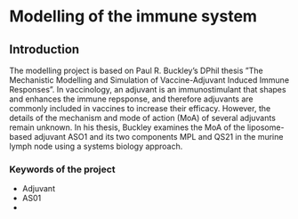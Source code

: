 # Modelling of the immune system
## Introduction
The modelling project is based on Paul R. Buckley’s DPhil thesis
”The Mechanistic Modelling and Simulation of Vaccine-Adjuvant
Induced Immune Responses”. In vaccinology, an adjuvant is an
immunostimulant that shapes and enhances the immune repsponse, and
therefore adjuvants are commonly included in vaccines to increase their
efficacy. However, the details of the mechanism and mode of action (MoA)
of several adjuvants remain unknown. In his thesis, Buckley examines
the MoA of the liposome-based adjuvant ASO1 and its two components MPL
and QS21 in the murine lymph node using a systems biology approach. 

### Keywords of the project
- Adjuvant
- AS01
- 